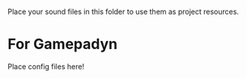 Place your sound files in this folder to use them as project resources.

# For Gamepadyn

Place config files here!